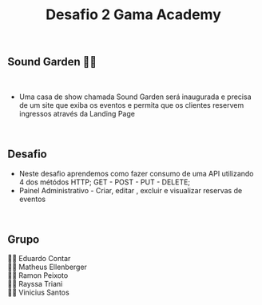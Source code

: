 ## <h1 align="center">Desafio 2 Gama Academy</h1>
<br>

## Sound Garden 🎵🎸
<br>

- Uma casa de show chamada Sound Garden será inaugurada e precisa de um site que exiba os eventos e permita que os clientes reservem ingressos através da Landing Page</p>
<br>

## Desafio

- Neste desafio aprendemos como fazer consumo de uma API utilizando 4 dos métódos HTTP; GET - POST - PUT - DELETE;
- Painel Administrativo - Criar, editar , excluir e visualizar reservas de eventos
<br>

## Grupo 

🙋‍♂️ Eduardo Contar <br>
🙋‍♂️ Matheus Ellenberger <br>
🙋‍♂️ Ramon Peixoto <br>
🙋‍♀️ Rayssa Triani <br>
🙋‍♂️ Vinicius Santos 
